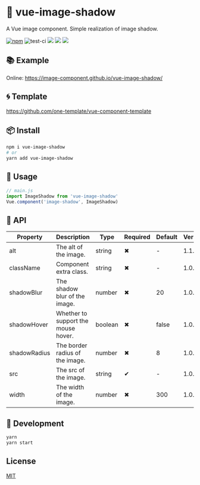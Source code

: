 # 🌈 vue-image-shadow

A Vue image component. Simple realization of image shadow.

[![npm](https://img.shields.io/npm/v/vue-image-shadow?style=flat-square&color=orange)](https://www.npmjs.com/package/vue-image-shadow) ![test-ci](https://github.com/image-component/vue-image-shadow/workflows/test-ci/badge.svg) ![](https://img.shields.io/github/last-commit/image-component/vue-image-shadow/main?color=%23722ed1&style=flat-square) ![](https://img.shields.io/npm/dt/vue-image-shadow?color=%23eb2f96&style=flat-square) ![](https://img.shields.io/npm/l/vue-image-shadow?style=flat-square&color=red)

## 📚 Example

Online: https://image-component.github.io/vue-image-shadow/

## 🌀 Template

https://github.com/one-template/vue-component-template

## 📦 Install

```bash
npm i vue-image-shadow
# or
yarn add vue-image-shadow
```

## 🎉 Usage

```js
// main.js
import ImageShadow from 'vue-image-shadow'
Vue.component('image-shadow', ImageShadow)
```

## 📔 API

| Property     | Description                         | Type    | Required | Default | Version |
| ------------ | ----------------------------------- | ------- | -------- | ------- | ------- |
| alt          | The alt of the image.               | string  | ✖        | -       | 1.1.0   |
| className    | Component extra class.              | string  | ✖        | -       | 1.0.0   |
| shadowBlur   | The shadow blur of the image.       | number  | ✖        | 20      | 1.0.0   |
| shadowHover  | Whether to support the mouse hover. | boolean | ✖        | false   | 1.0.0   |
| shadowRadius | The border radius of the image.     | number  | ✖        | 8       | 1.0.0   |
| src          | The src of the image.               | string  | ✔        | -       | 1.0.0   |
| width        | The width of the image.             | number  | ✖        | 300     | 1.0.0   |

## 🔨 Development

```bash
yarn
yarn start
```

## License

[MIT](https://github.com/image-component/vue-image-shadow/blob/main/LICENSE)
